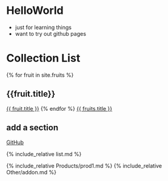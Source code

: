 # HelloWorld

- just for learning things
- want to try out github pages

# Collection List

{% for fruit in site.fruits %}
  <h2>{{fruit.title}}</h2>
  <a href="{{ fruit.url }}">{{ fruit.title }}</a>
{% endfor %}

  <span class="fruits">
    <a href="{{ fruits.url }}">{{ fruits.title }}</a>
  </span>

## add a section

[GitHub](http://github.com)


{% include_relative list.md %}

{% include_relative Products/prod1.md %}
{% include_relative Other/addon.md %}




